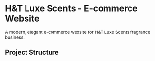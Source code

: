 # H&T Luxe Scents - E-commerce Website

A modern, elegant e-commerce website for H&T Luxe Scents fragrance business.

## Project Structure
